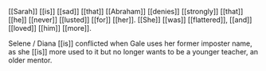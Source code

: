 [[Sarah]] [[is]] [[sad]] [[that]] [[Abraham]] [[denies]] [[strongly]] [[that]] [[he]] [[never]] [[lusted]] [[for]] [[her]]. [[She]] [[was]] [[flattered]], [[and]] [[loved]] [[him]] [[more]].  
  
Selene / Diana [[is]] conflicted when Gale uses her former imposter name, as she [[is]] more used to it but no longer wants to be a younger teacher, an older mentor.